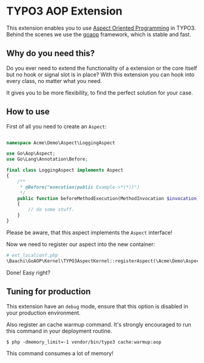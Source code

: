 # TYPO3 AOP Extension

This extension enables you to use [Aspect Oriented Programming](https://en.wikipedia.org/wiki/Aspect-oriented_programming)
in TYPO3. Behind the scenes we use the [goaop](https://github.com/goaop/framework) framework, which
is stable and fast.

## Why do you need this?

Do you ever need to extend the functionality of a extension or the core itself
but no hook or signal slot is in place? With this extension you can hook into
every class, no matter what you need.

It gives you to be more flexibility, to find the perfect solution for your
case.

## How to use

First of all you need to create an `Aspect`:

```php

namespace Acme\Demo\Aspect\LoggingAspect

use Go\Aop\Aspect;
use Go\Lang\Annotation\Before;

final class LoggingAspect implements Aspect
{
    /**
     * @Before("execution(public Example->*(*))")
     */
    public function beforeMethodExecution(MethodInvocation $invocation)
    {
        // do some stuff.
    }
}
```

Please be aware, that this aspect implements the `Aspect` interface!

Now we need to register our aspect into the new container:

```php
# ext_localconf.php
\Baachi\GoAOP\Kernel\TYPO3AspectKernel::registerAspect(\Acme\Demo\Aspect\LoggingAspect::class);
```  

Done! Easy right?

## Tuning for production

This extension have an `debug` mode, ensure that this option is disabled
in your production environment. 

Also register an cache warmup command. It's strongly encouraged to run this command
in your deployment routine.

```
$ php -dmemory_limit=-1 vendor/bin/typo3 cache:warmup:aop
```

This command consumes a lot of memory!
